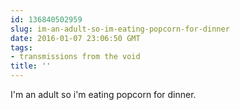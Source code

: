 ```yaml
---
id: 136840502959
slug: im-an-adult-so-im-eating-popcorn-for-dinner
date: 2016-01-07 23:06:50 GMT
tags:
- transmissions from the void
title: ''
---
```

I'm an adult so i'm eating popcorn for dinner.